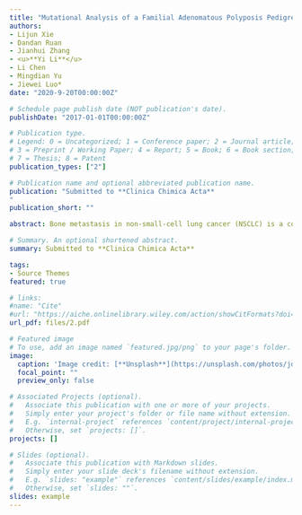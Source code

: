 ```yaml
---
title: "Mutational Analysis of a Familial Adenomatous Polyposis Pedigree with Bile Duct Polyp Phenotype"
authors:
- Lijun Xie
- Dandan Ruan
- Jianhui Zhang
- <u>**Yi Li**</u> 
- Li Chen
- Mingdian Yu
- Jiewei Luo*
date: "2020-9-20T00:00:00Z"

# Schedule page publish date (NOT publication's date).
publishDate: "2017-01-01T00:00:00Z"

# Publication type.
# Legend: 0 = Uncategorized; 1 = Conference paper; 2 = Journal article;
# 3 = Preprint / Working Paper; 4 = Report; 5 = Book; 6 = Book section;
# 7 = Thesis; 8 = Patent
publication_types: ["2"]

# Publication name and optional abbreviated publication name.
publication: "Submitted to **Clinica Chimica Acta**
"
publication_short: ""

abstract: Bone metastasis in non-small-cell lung cancer (NSCLC) is a complex and multi-stage process that is a major reason for poor survival of patients. Epithelialmesenchymal transition (EMT), a developed program in tumor progression, has been extensively shown to promote tumor metastasis, including bone metastasis, in NSCLC. Nevertheless, how EMT influence bone metastasis remains unknown. In this study, we downloaded two gene expression profiles—an EMT model and a bone metastasis model—to identify differentially expressed genes (DEGs). Thereafter, we performed Gene Ontology (GO) analysis and pathway analysis based on DEGs to gain a better understanding of the potential molecular mechanisms. In addition, we identified sevenup-regulated and 10 down-regulated DEGs, which appeared in both the EMT and bone metastasis model. Subsequently, the protein-protein interaction(PPI) network was constructed to visualize potential interactions. These analyses and candidate genes may provide new evidence for EMT-induced metastasis and could help to identify new predictive biomarkers and therapeutic targets.

# Summary. An optional shortened abstract.
summary: Submitted to **Clinica Chimica Acta**

tags:
- Source Themes
featured: true

# links:
#name: "Cite"
#url: "https://aiche.onlinelibrary.wiley.com/action/showCitFormats?doi=10.1002%2Fbtm2.10130"
url_pdf: files/2.pdf

# Featured image
# To use, add an image named `featured.jpg/png` to your page's folder. 
image:
  caption: 'Image credit: [**Unsplash**](https://unsplash.com/photos/jdD8gXaTZsc)'
  focal_point: ""
  preview_only: false

# Associated Projects (optional).
#   Associate this publication with one or more of your projects.
#   Simply enter your project's folder or file name without extension.
#   E.g. `internal-project` references `content/project/internal-project/index.md`.
#   Otherwise, set `projects: []`.
projects: []

# Slides (optional).
#   Associate this publication with Markdown slides.
#   Simply enter your slide deck's filename without extension.
#   E.g. `slides: "example"` references `content/slides/example/index.md`.
#   Otherwise, set `slides: ""`.
slides: example
---
```

